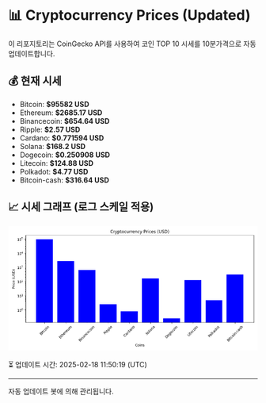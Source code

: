 
# 📊 Cryptocurrency Prices (Updated)

이 리포지토리는 CoinGecko API를 사용하여 코인 TOP 10 시세를 10분가격으로 자동 업데이트합니다.

## 💰 현재 시세
- Bitcoin: **$95582 USD**
- Ethereum: **$2685.17 USD**
- Binancecoin: **$654.64 USD**
- Ripple: **$2.57 USD**
- Cardano: **$0.771594 USD**
- Solana: **$168.2 USD**
- Dogecoin: **$0.250908 USD**
- Litecoin: **$124.88 USD**
- Polkadot: **$4.77 USD**
- Bitcoin-cash: **$316.64 USD**

## 📈 시세 그래프 (로그 스케일 적용)
![Crypto Prices](crypto_prices.png)

⏳ 업데이트 시간: 2025-02-18 11:50:19 (UTC)

---
자동 업데이트 봇에 의해 관리됩니다.
